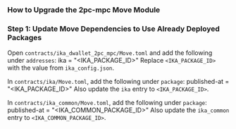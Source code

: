 ### How to Upgrade the 2pc-mpc Move Module

### Step 1: Update Move Dependencies to Use Already Deployed Packages
Open `contracts/ika_dwallet_2pc_mpc/Move.toml` and add the following under `addresses`:
ika = "<IKA_PACKAGE_ID>"
Replace `<IKA_PACKAGE_ID>` with the value from `ika_config.json`.

In `contracts/ika/Move.toml`, add the following under `package`:
published-at = "<IKA_PACKAGE_ID>"
Also update the `ika` entry to `<IKA_PACKAGE_ID>`.

In `contracts/ika_common/Move.toml`, add the following under `package`:
published-at = "<IKA_COMMON_PACKAGE_ID>"
Also update the `ika_common` entry to `<IKA_COMMON_PACKAGE_ID>`.
